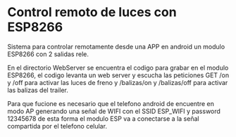 # Control remoto de luces con ESP8266
Sistema para controlar remotamente desde una APP en android un modulo ESP8266 con 2 salidas rele.

En el directorio WebServer se encuentra el codigo para grabar en el modulo ESP8266, el codigo levanta un web server y escucha las peticiones GET /on y /off para activar las luces de freno y /balizas/on y /balizas/off para activar las balizas del trailer.

Para que fucione es necesario que el telefono android de encuentre en modo AP generando una señal de WIFI con el SSID ESP_WIFI y password 12345678 de esta forma el modulo ESP va a conectarse a la señal compartida por el telefono celular.

